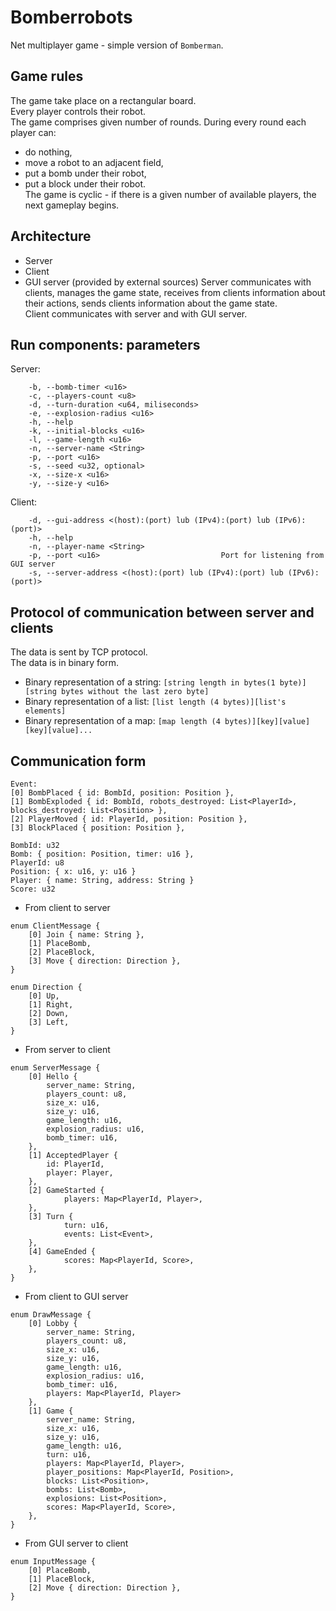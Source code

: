 # Bomberrobots
Net multiplayer game - simple version of `Bomberman`.

## Game rules
The game take place on a rectangular board.  
Every player controls their robot.  
The game comprises given number of rounds.
During every round each player can:
- do nothing,
- move a robot to an adjacent field,
- put a bomb under their robot,
- put a block under their robot.  
The game is cyclic - if there is a given number of available players, the next gameplay begins.  

## Architecture
- Server
- Client
- GUI server (provided by external sources)
Server communicates with clients, manages the game state, receives from clients information about their actions, sends clients information about the game state.  
Client communicates with server and with GUI server.

## Run components: parameters
Server:
```
    -b, --bomb-timer <u16>
    -c, --players-count <u8>
    -d, --turn-duration <u64, miliseconds>
    -e, --explosion-radius <u16>
    -h, --help
    -k, --initial-blocks <u16>
    -l, --game-length <u16>
    -n, --server-name <String>
    -p, --port <u16>
    -s, --seed <u32, optional>
    -x, --size-x <u16>
    -y, --size-y <u16>
```
Client:
```
    -d, --gui-address <(host):(port) lub (IPv4):(port) lub (IPv6):(port)>
    -h, --help
    -n, --player-name <String>
    -p, --port <u16>                           Port for listening from GUI server
    -s, --server-address <(host):(port) lub (IPv4):(port) lub (IPv6):(port)>
```

## Protocol of communication between server and clients
The data is sent by TCP protocol.  
The data is in binary form.
- Binary representation of a string: 
`[string length in bytes(1 byte)][string bytes without the last zero byte]`
- Binary representation of a list:
`[list length (4 bytes)][list's elements]`
- Binary representation of a map:
`[map length (4 bytes)][key][value][key][value]...`

## Communication form
```
Event:
[0] BombPlaced { id: BombId, position: Position },
[1] BombExploded { id: BombId, robots_destroyed: List<PlayerId>, blocks_destroyed: List<Position> },
[2] PlayerMoved { id: PlayerId, position: Position },
[3] BlockPlaced { position: Position },

BombId: u32
Bomb: { position: Position, timer: u16 },
PlayerId: u8
Position: { x: u16, y: u16 }
Player: { name: String, address: String }
Score: u32
```
- From client to server
```
enum ClientMessage {
    [0] Join { name: String },
    [1] PlaceBomb,
    [2] PlaceBlock,
    [3] Move { direction: Direction },
}
```
```
enum Direction {
    [0] Up,
    [1] Right,
    [2] Down,
    [3] Left,
}
```
- From server to client
```
enum ServerMessage {
    [0] Hello {
        server_name: String,
        players_count: u8,
        size_x: u16,
        size_y: u16,
        game_length: u16,
        explosion_radius: u16,
        bomb_timer: u16,
    },
    [1] AcceptedPlayer {
        id: PlayerId,
        player: Player,
    },
    [2] GameStarted {
            players: Map<PlayerId, Player>,
    },
    [3] Turn {
            turn: u16,
            events: List<Event>,
    },
    [4] GameEnded {
            scores: Map<PlayerId, Score>,
    },
}
```
- From client to GUI server
```
enum DrawMessage {
    [0] Lobby {
        server_name: String,
        players_count: u8,
        size_x: u16,
        size_y: u16,
        game_length: u16,
        explosion_radius: u16,
        bomb_timer: u16,
        players: Map<PlayerId, Player>
    },
    [1] Game {
        server_name: String,
        size_x: u16,
        size_y: u16,
        game_length: u16,
        turn: u16,
        players: Map<PlayerId, Player>,
        player_positions: Map<PlayerId, Position>,
        blocks: List<Position>,
        bombs: List<Bomb>,
        explosions: List<Position>,
        scores: Map<PlayerId, Score>,
    },
}
```
- From GUI server to client
```
enum InputMessage {
    [0] PlaceBomb,
    [1] PlaceBlock,
    [2] Move { direction: Direction },
}
```